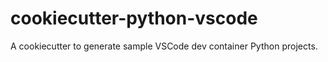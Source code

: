 # cookiecutter-python-vscode
A cookiecutter to generate sample VSCode dev container Python projects.
